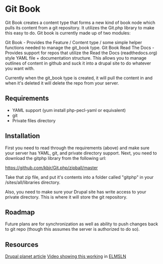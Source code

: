 # Git Book

Git Book creates a content type that forms a new kind of book node which pulls its content from a git repository. It
utilizes the Git.php library to make this easy to do. Git book is currently made up of two modules:

Git Book - Provides the Feature / Content type / some simple helper functions needed to manage the git_book type.
Git Book Read The Docs -Provides support for repos that utilize the Read the Docs (readthedocs.org) style YAML file +
documentation structure. This allows you to manage outlines of content in github and suck it into a drupal site to do
whatever you want with.

Currently when the git_book type is created, it will pull the content in and when it's deleted it will delete the repo
from your server.

## Requirements
 - YAML support (yum install php-pecl-yaml or equivalent)
 - git
 - Private files directory

## Installation

First you need to read through the requirements (above) and make sure your server has YAML, git, and private directory
support. Next, you need to download the gitphp library from the following url:

https://github.com/kbjr/Git.php/zipball/master

Take that zip file, and put it's contents into a folder called "gitphp" in your /sites/all/libraries directory.

Also, you need to make sure your Drupal site has write access to your private directory. This is where it will store the
git repository.

## Roadmap
Future plans are for synchronization as well as ability to push changes back to git repo (though this assumes the server
is authorized to do so).

## Resources
[Drupal planet article](https://drupal.psu.edu/blog/post/pulling-git-repo-content-drupal)
[Video showing this working](https://www.youtube.com/watch?v=UYrR53XG3f4) in [ELMSLN](https://www.drupal.org/project/elmsln.org)